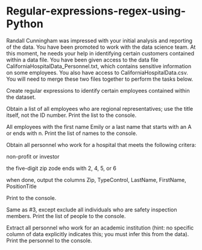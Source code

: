 # Regular-expressions-regex-using-Python

Randall Cunningham was impressed with your initial analysis and reporting of the data. You have been promoted to work with the data science team. At this moment, he needs your help in identifying certain customers contained within a data file. You have been given access to the data file CaliforniaHospitalData_Personnel.txt, which contains sensitive information on some employees. You also have access to CaliforniaHospitalData.csv. You will need to merge these two files together to perform the tasks below.

Create regular expressions to identify certain employees contained within the dataset. 

Obtain a list of all employees who are regional representatives; use the title itself, not the ID number. Print the list to the console.

All employees with the first name Emily or a last name that starts with an A or ends with n. Print the list of names to the console.

Obtain all personnel who work for a hospital that meets the following critera: 

non-profit or investor

the five-digit zip zode ends with 2, 4, 5, or 6

when done, output the columns Zip, TypeControl, LastName, FirstName, PositionTitle

Print to the console.

Same as #3, except exclude all individuals who are safety inspection members. Print the list of people to the console. 

Extract all personnel who work for an academic institution (hint: no specific column of data explicitly indicates this; you must infer this from the data). Print the personnel to the console. 
